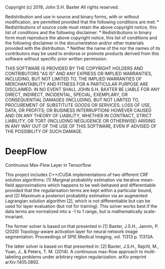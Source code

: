 Copyright (c) 2019, John S.H. Baxter
All rights reserved.

Redistribution and use in source and binary forms, with or without
modification, are permitted provided that the following conditions are met:
    * Redistributions of source code must retain the above copyright
      notice, this list of conditions and the following disclaimer.
    * Redistributions in binary form must reproduce the above copyright
      notice, this list of conditions and the following disclaimer in the
      documentation and/or other materials provided with the distribution.
    * Neither the name of the <organization> nor the
      names of its contributors may be used to endorse or promote products
      derived from this software without specific prior written permission.

THIS SOFTWARE IS PROVIDED BY THE COPYRIGHT HOLDERS AND CONTRIBUTORS "AS IS" AND
ANY EXPRESS OR IMPLIED WARRANTIES, INCLUDING, BUT NOT LIMITED TO, THE IMPLIED
WARRANTIES OF MERCHANTABILITY AND FITNESS FOR A PARTICULAR PURPOSE ARE
DISCLAIMED. IN NO EVENT SHALL JOHN S.H. BAXTER BE LIABLE FOR ANY
DIRECT, INDIRECT, INCIDENTAL, SPECIAL, EXEMPLARY, OR CONSEQUENTIAL DAMAGES
(INCLUDING, BUT NOT LIMITED TO, PROCUREMENT OF SUBSTITUTE GOODS OR SERVICES;
LOSS OF USE, DATA, OR PROFITS; OR BUSINESS INTERRUPTION) HOWEVER CAUSED AND
ON ANY THEORY OF LIABILITY, WHETHER IN CONTRACT, STRICT LIABILITY, OR TORT
(INCLUDING NEGLIGENCE OR OTHERWISE) ARISING IN ANY WAY OUT OF THE USE OF THIS
SOFTWARE, EVEN IF ADVISED OF THE POSSIBILITY OF SUCH DAMAGE.


# DeepFlow
Continuous Max-Flow Layer in Tensorflow

This project includes C++/CUDA implementations of two different CRF solution
algorithms:
    (1) Marginal probability estimation via iterative mean-field approximations
        which happens to be well-behaved and differentiable provided that the
        regularisation terms are kept within a particular bound, and
    (2) Maximum a posteriori probability estimation via an augmented Lagrangian
        solution algorithm [2], which is not differentiable but can be used for
        layer evaluation (but not for training). This solver works best if the data
        terms are normalized into a -1 to 1 range, but is mathematically scale-
        invariant.

The former solver is based on that presented in 
[1] Baxter, J.S.H., Jannin, P. (2020) Topology-aware activation layer for neural network image segmentation. Proceedings of SPIE Medical Imaging, vol. 11313 p. 11313A. 

The latter solver is based on that presented in:
[2] Baxter, J.S.H., Rajchl, M., Yuan, J., & Peters, T. M. (2014). A continuous max-flow approach to multi-labeling problems under arbitrary region regularization. arXiv preprint arXiv:1405.0892.

